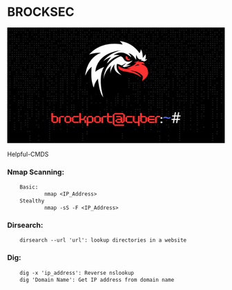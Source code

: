 # BROCKSEC
<p align="center">
<img src="https://github.com/Cleck777/BROCKSEC/blob/main/Untitled%20design(1).png")
</p>
<br />  
<p></p>
Helpful-CMDS

### Nmap Scanning:
        Basic:
                nmap <IP_Address> 
        Stealthy
                nmap -sS -F <IP_Address>


### Dirsearch:
        dirsearch --url 'url': lookup directories in a website

### Dig:
        dig -x 'ip_address': Reverse nslookup
        dig 'Domain Name': Get IP address from domain name

        



